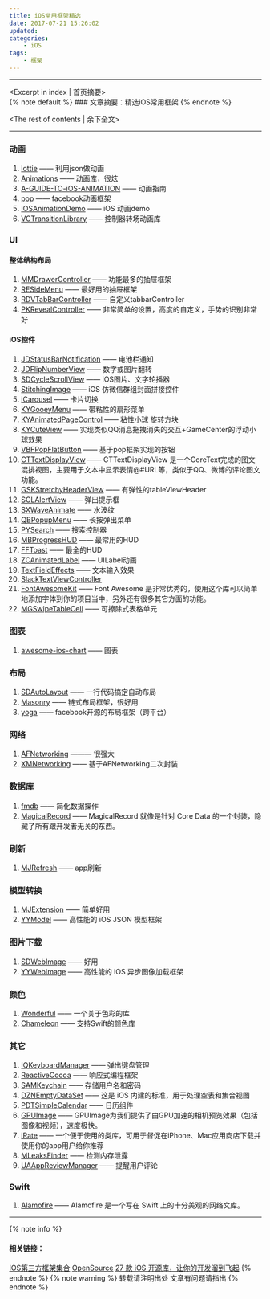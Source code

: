 ```yaml
---
title: iOS常用框架精选
date: 2017-07-21 15:26:02
updated:
categories:
    - iOS
tags:
    - 框架
---
```

---
<Excerpt in index | 首页摘要>  
    {% note default %}
    ### 文章摘要：精选iOS常用框架
    {% endnote %}
 <!-- more -->
<The rest of contents | 余下全文>
***
### 动画
1. [lottie](https://github.com/airbnb/lottie-ios) —— 利用json做动画
2. [Animations](https://github.com/YouXianMing/Animations) —— 动画库，很炫
3. [A-GUIDE-TO-iOS-ANIMATION](https://github.com/KittenYang/A-GUIDE-TO-iOS-ANIMATION) —— 动画指南
4. [pop](https://github.com/facebook/pop) —— facebook动画框架
5. [IOSAnimationDemo](https://github.com/yixiangboy/IOSAnimationDemo) —— iOS 动画demo
6. [VCTransitionLibrary](https://github.com/ColinEberhardt/VCTransitionsLibrary) —— 控制器转场动画库

### UI
#### 整体结构布局
1. [MMDrawerController](https://github.com/mutualmobile/MMDrawerController) —— 功能最多的抽屉框架
2. [RESideMenu](https://github.com/romaonthego/RESideMenu) —— 最好用的抽屉框架
3. [RDVTabBarController](https://github.com/robbdimitrov/RDVTabBarController) —— 自定义tabbarController 
4. [PKRevealController](https://github.com/pkluz/PKRevealController) —— 非常简单的设置，高度的自定义，手势的识别非常好

#### iOS控件
1. [JDStatusBarNotification](https://github.com/calimarkus/JDStatusBarNotification) —— 电池栏通知 
2. [JDFlipNumberView](https://github.com/calimarkus/JDFlipNumberView) —— 数字或图片翻转
3. [SDCycleScrollView](https://github.com/gsdios/SDCycleScrollView) —— iOS图片、文字轮播器 
4. [StitchingImage](https://github.com/zhengjinghua/StitchingImage) —— iOS 仿微信群组封面拼接控件
5. [iCarousel](https://github.com/nicklockwood/iCarousel) —— 卡片切换
6. [KYGooeyMenu](https://github.com/KittenYang/KYGooeyMenu) —— 带粘性的扇形菜单
7. [KYAnimatedPageControl](https://github.com/KittenYang/KYAnimatedPageControl) —— 粘性小球 旋转方块 
8. [KYCuteView](https://github.com/KittenYang/KYCuteView) —— 实现类似QQ消息拖拽消失的交互+GameCenter的浮动小球效果 
9. [VBFPopFlatButton](https://github.com/victorBaro/VBFPopFlatButton) —— 基于pop框架实现的按钮
10. [CTTextDisplayView](https://github.com/BrownCN023/CTTextDisplayView) —— CTTextDisplayView 是一个CoreText完成的图文混排视图，主要用于文本中显示表情@#URL等，类似于QQ、微博的评论图文功能。 
11. [GSKStretchyHeaderView](https://github.com/gskbyte/GSKStretchyHeaderView) —— 有弹性的tableViewHeader
12. [SCLAlertView](https://github.com/dogo/SCLAlertView) —— 弹出提示框
13. [SXWaveAnimate](https://github.com/dsxNiubility/SXWaveAnimate) —— 水波纹
14. [QBPopupMenu](https://github.com/questbeat/QBPopupMenu) —— 长按弹出菜单
15. [PYSearch](https://github.com/iphone5solo/PYSearch) —— 搜索控制器
16. [MBProgressHUD](https://github.com/jdg/MBProgressHUD) —— 最常用的HUD
17. [FFToast](https://github.com/imlifengfeng/FFToast) —— 最全的HUD
18. [ZCAnimatedLabel](https://github.com/overboming/ZCAnimatedLabel) —— UILabel动画
19. [TextFieldEffects](https://github.com/raulriera/TextFieldEffects) —— 文本输入效果
20. [SlackTextViewController](https://github.com/slackhq/SlackTextViewController) 
21. [FontAwesomeKit](https://github.com/PrideChung/FontAwesomeKit) —— Font Awesome 是非常优秀的，使用这个库可以简单地添加字体到你的项目当中，另外还有很多其它方面的功能。
22. [MGSwipeTableCell](https://github.com/MortimerGoro/MGSwipeTableCell) —— 可擦除式表格单元

### 图表
1. [awesome-ios-chart](https://github.com/ameizi/awesome-ios-chart) —— 图表

### 布局
1. [SDAutoLayout](https://github.com/gsdios/SDAutoLayout) —— 一行代码搞定自动布局 
2. [Masonry](https://github.com/SnapKit/Masonry) —— 链式布局框架，很好用
3. [yoga](https://github.com/facebook/yoga) —— facebook开源的布局框架（跨平台）

### 网络
1. [AFNetworking](https://github.com/AFNetworking/AFNetworking) ——— 很强大
2. [XMNetworking](https://github.com/kangzubin/XMNetworking) —— 基于AFNetworking二次封装

### 数据库
1. [fmdb](https://github.com/ccgus/fmdb) —— 简化数据操作
2. [MagicalRecord](https://github.com/magicalpanda/MagicalRecord) —— MagicalRecord 就像是针对 Core Data 的一个封装，隐藏了所有跟开发者无关的东西。

### 刷新
1. [MJRefresh](https://github.com/CoderMJLee/MJRefresh) —— app刷新

### 模型转换
1. [MJExtension](https://github.com/CoderMJLee/MJExtension) —— 简单好用
2. [YYModel](https://github.com/ibireme/YYModel) —— 高性能的 iOS JSON 模型框架

### 图片下载
1. [SDWebImage](https://github.com/rs/SDWebImage) —— 好用
2. [YYWebImage](https://github.com/ibireme/YYWebImage) —— 高性能的 iOS 异步图像加载框架

### 颜色
1. [Wonderful](https://github.com/dsxNiubility/Wonderful) —— 一个关于色彩的库
2. [Chameleon](https://github.com/ViccAlexander/Chameleon) —— 支持Swift的颜色库

### 其它
1. [IQKeyboardManager](https://github.com/hackiftekhar/IQKeyboardManager) —— 弹出键盘管理
2. [ReactiveCocoa](https://github.com/ReactiveCocoa/ReactiveCocoa) —— 响应式编程框架 
3. [SAMKeychain](https://github.com/soffes/SAMKeychain) —— 存储用户名和密码
4. [DZNEmptyDataSet](https://github.com/dzenbot/DZNEmptyDataSet) —— 这是 iOS 内建的标准，用于处理空表和集合视图
5. [PDTSimpleCalendar](https://github.com/jivesoftware/PDTSimpleCalendar) —— 日历组件
6. [GPUImage](https://github.com/BradLarson/GPUImage) —— GPUImage为我们提供了由GPU加速的相机预览效果（包括图像和视频），速度极快。
7. [iRate](https://github.com/nicklockwood/iRate) —— 一个便于使用的类库，可用于督促在iPhone、Mac应用商店下载并使用你的app用户给你推荐
8. [MLeaksFinder](https://github.com/Zepo/MLeaksFinder) —— 检测内存泄露
9. [UAAppReviewManager](https://github.com/UrbanApps/UAAppReviewManager) —— 提醒用户评论

### Swift
1. [Alamofire](https://github.com/Alamofire/Alamofire) —— Alamofire 是一个写在 Swift 上的十分美观的网络文库。
<!-- 内容 -->
***
{% note info %} 
 #### 相关链接：
 [IOS第三方框架集合](http://www.jianshu.com/p/fd4441c4033e)
 [OpenSource](https://github.com/LPH5885888/OpenSource)
 [27 款 iOS 开源库，让你的开发溜到飞起](https://mp.weixin.qq.com/s?__biz=MzAxMzE2Mjc2Ng==&mid=2652155701&idx=1&sn=ddb9e1021f7120261a04fe12e0dea821&chksm=8046cf54b7314642c7a6e333696133bc8806cc8a3c1e475460b8d6cc78fa569c0245e1166e16&mpshare=1&scene=23&srcid=0722yu4zrdZ6TczKyOD1Lmej#rd)
{% endnote %}
{% note warning %} 
 转载请注明出处 
 文章有问题请指出
{% endnote %}